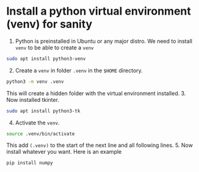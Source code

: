 # Install a python virtual environment (venv) for sanity
1. Python is preinstalled in Ubuntu or any major distro. We need to install `venv` to be able to create a `venv`
```sh
sudo apt install python3-venv
```
2. Create a `venv` in folder `.venv` in the `$HOME` directory.
```sh
python3 -m venv .venv
```
This will create a hidden folder with the virtual environment installed.
3. Now installed tkinter.
```sh
sudo apt install python3-tk
```
4. Activate the `venv`.
```sh
source .venv/bin/activate
```
This add `(.venv)` to the start of the next line and all following lines.
5. Now install whatever you want. Here is an example
```sh
pip install numpy
```